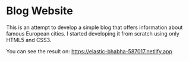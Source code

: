# Blog Website

This is an attempt to develop a simple blog that offers information about famous European cities. I started developing it from scratch using only HTML5 and CSS3.

You can see the result on: https://elastic-bhabha-587017.netlify.app
